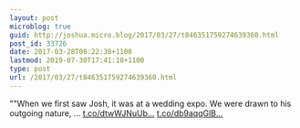 ```yaml
---
layout: post
microblog: true
guid: http://joshua.micro.blog/2017/03/27/t846351759274639360.html
post_id: 33726
date: 2017-03-28T00:22:38+1100
lastmod: 2019-07-30T17:41:18+1100
type: post
url: /2017/03/27/t846351759274639360.html
---
```

""When we first saw Josh, it was at a wedding expo. We were drawn to his outgoing nature, … [t.co/dtwWJNuUb...](https://t.co/dtwWJNuUby) [t.co/db9aqqGlB...](https://t.co/db9aqqGlBu)
